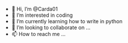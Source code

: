 - 👋 Hi, I’m @Carda01
- 👀 I’m interested in coding
- 🌱 I’m currently learning how to write in python
- 💞️ I’m looking to collaborate on ...
- 📫 How to reach me ...

<!---
Carda01/Carda01 is a ✨ special ✨ repository because its `README.md` (this file) appears on your GitHub profile.
You can click the Preview link to take a look at your changes.
--->
